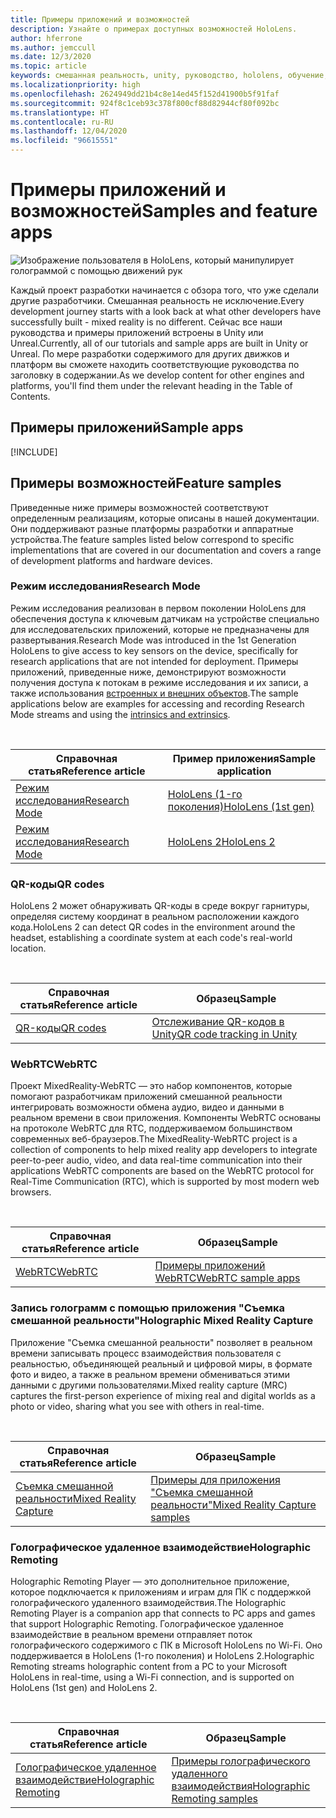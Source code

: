```yaml
---
title: Примеры приложений и возможностей
description: Узнайте о примерах доступных возможностей HoloLens.
author: hferrone
ms.author: jemccull
ms.date: 12/3/2020
ms.topic: article
keywords: смешанная реальность, unity, руководство, hololens, обучение, примеры, mrtk, режим исследований, hololens 2, qr-коды, webrtc, запись смешанной реальности, удаленное взаимодействие, средства пользовательского интерфейса
ms.localizationpriority: high
ms.openlocfilehash: 2624949dd21b4c8e14ed45f152d41900b5f91faf
ms.sourcegitcommit: 924f8c1ceb93c378f800cf88d82944cf80f092bc
ms.translationtype: HT
ms.contentlocale: ru-RU
ms.lasthandoff: 12/04/2020
ms.locfileid: "96615551"
---
```

# <a name="samples-and-feature-apps"></a><span data-ttu-id="9b00b-104">Примеры приложений и возможностей</span><span class="sxs-lookup"><span data-stu-id="9b00b-104">Samples and feature apps</span></span>

![Изображение пользователя в HoloLens, который манипулирует голограммой с помощью движений рук](unreal/images/unreal-developer.jpg)

<span data-ttu-id="9b00b-106">Каждый проект разработки начинается с обзора того, что уже сделали другие разработчики. Смешанная реальность не исключение.</span><span class="sxs-lookup"><span data-stu-id="9b00b-106">Every development journey starts with a look back at what other developers have successfully built - mixed reality is no different.</span></span> <span data-ttu-id="9b00b-107">Сейчас все наши руководства и примеры приложений встроены в Unity или Unreal.</span><span class="sxs-lookup"><span data-stu-id="9b00b-107">Currently, all of our tutorials and sample apps are built in Unity or Unreal.</span></span> <span data-ttu-id="9b00b-108">По мере разработки содержимого для других движков и платформ вы сможете находить соответствующие руководства по заголовку в содержании.</span><span class="sxs-lookup"><span data-stu-id="9b00b-108">As we develop content for other engines and platforms, you'll find them under the relevant heading in the Table of Contents.</span></span>

## <a name="sample-apps"></a><span data-ttu-id="9b00b-109">Примеры приложений</span><span class="sxs-lookup"><span data-stu-id="9b00b-109">Sample apps</span></span>

[!INCLUDE[](includes/tabs-samples.md)]

## <a name="feature-samples"></a><span data-ttu-id="9b00b-110">Примеры возможностей</span><span class="sxs-lookup"><span data-stu-id="9b00b-110">Feature samples</span></span>

<span data-ttu-id="9b00b-111">Приведенные ниже примеры возможностей соответствуют определенным реализациям, которые описаны в нашей документации. Они поддерживают разные платформы разработки и аппаратные устройства.</span><span class="sxs-lookup"><span data-stu-id="9b00b-111">The feature samples listed below correspond to specific implementations that are covered in our documentation and covers a range of development platforms and hardware devices.</span></span>

### <a name="research-mode"></a><span data-ttu-id="9b00b-112">Режим исследования</span><span class="sxs-lookup"><span data-stu-id="9b00b-112">Research Mode</span></span>

<span data-ttu-id="9b00b-113">Режим исследования реализован в первом поколении HoloLens для обеспечения доступа к ключевым датчикам на устройстве специально для исследовательских приложений, которые не предназначены для развертывания.</span><span class="sxs-lookup"><span data-stu-id="9b00b-113">Research Mode was introduced in the 1st Generation HoloLens to give access to key sensors on the device, specifically for research applications that are not intended for deployment.</span></span> <span data-ttu-id="9b00b-114">Примеры приложений, приведенные ниже, демонстрируют возможности получения доступа к потокам в режиме исследования и их записи, а также использования [встроенных и внешних объектов](https://docs.microsoft.com/windows/mixed-reality/locatable-camera#locating-the-device-camera-in-the-world).</span><span class="sxs-lookup"><span data-stu-id="9b00b-114">The sample applications below are examples for accessing and recording Research Mode streams and using the [intrinsics and extrinsics](https://docs.microsoft.com/windows/mixed-reality/locatable-camera#locating-the-device-camera-in-the-world).</span></span>

<br>

| <span data-ttu-id="9b00b-115">Справочная статья</span><span class="sxs-lookup"><span data-stu-id="9b00b-115">Reference article</span></span> | <span data-ttu-id="9b00b-116">Пример приложения</span><span class="sxs-lookup"><span data-stu-id="9b00b-116">Sample application</span></span> |
| --- | --- |
| [<span data-ttu-id="9b00b-117">Режим исследования</span><span class="sxs-lookup"><span data-stu-id="9b00b-117">Research Mode</span></span>](platform-capabilities-and-apis/research-mode.md) | [<span data-ttu-id="9b00b-118">HoloLens (1-го поколения)</span><span class="sxs-lookup"><span data-stu-id="9b00b-118">HoloLens (1st gen)</span></span>](https://github.com/microsoft/HoloLensForCV/tree/master/Samples) |
| [<span data-ttu-id="9b00b-119">Режим исследования</span><span class="sxs-lookup"><span data-stu-id="9b00b-119">Research Mode</span></span>](platform-capabilities-and-apis/research-mode.md) | [<span data-ttu-id="9b00b-120">HoloLens 2</span><span class="sxs-lookup"><span data-stu-id="9b00b-120">HoloLens 2</span></span>](https://github.com/microsoft/HoloLens2ForCV/tree/main/Samples) |

### <a name="qr-codes"></a><span data-ttu-id="9b00b-121">QR-коды</span><span class="sxs-lookup"><span data-stu-id="9b00b-121">QR codes</span></span>

<span data-ttu-id="9b00b-122">HoloLens 2 может обнаруживать QR-коды в среде вокруг гарнитуры, определяя систему координат в реальном расположении каждого кода.</span><span class="sxs-lookup"><span data-stu-id="9b00b-122">HoloLens 2 can detect QR codes in the environment around the headset, establishing a coordinate system at each code's real-world location.</span></span>

<br>

| <span data-ttu-id="9b00b-123">Справочная статья</span><span class="sxs-lookup"><span data-stu-id="9b00b-123">Reference article</span></span> | <span data-ttu-id="9b00b-124">Образец</span><span class="sxs-lookup"><span data-stu-id="9b00b-124">Sample</span></span> |
| --- | --- |
| [<span data-ttu-id="9b00b-125">QR-коды</span><span class="sxs-lookup"><span data-stu-id="9b00b-125">QR codes</span></span>](platform-capabilities-and-apis/qr-code-tracking.md) | [<span data-ttu-id="9b00b-126">Отслеживание QR-кодов в Unity</span><span class="sxs-lookup"><span data-stu-id="9b00b-126">QR code tracking in Unity</span></span>](https://github.com/chgatla-microsoft/QRTracking/tree/master/SampleQRCodes) |

### <a name="webrtc"></a><span data-ttu-id="9b00b-127">WebRTC</span><span class="sxs-lookup"><span data-stu-id="9b00b-127">WebRTC</span></span>

<span data-ttu-id="9b00b-128">Проект MixedReality-WebRTC — это набор компонентов, которые помогают разработчикам приложений смешанной реальности интегрировать возможности обмена аудио, видео и данными в реальном времени в свои приложения. Компоненты WebRTC основаны на протоколе WebRTC для RTC, поддерживаемом большинством современных веб-браузеров.</span><span class="sxs-lookup"><span data-stu-id="9b00b-128">The MixedReality-WebRTC project is a collection of components to help mixed reality app developers to integrate peer-to-peer audio, video, and data real-time communication into their applications WebRTC components are based on the WebRTC protocol for Real-Time Communication (RTC), which is supported by most modern web browsers.</span></span>

<br>

| <span data-ttu-id="9b00b-129">Справочная статья</span><span class="sxs-lookup"><span data-stu-id="9b00b-129">Reference article</span></span> | <span data-ttu-id="9b00b-130">Образец</span><span class="sxs-lookup"><span data-stu-id="9b00b-130">Sample</span></span> |
| --- | --- |
| [<span data-ttu-id="9b00b-131">WebRTC</span><span class="sxs-lookup"><span data-stu-id="9b00b-131">WebRTC</span></span>](https://microsoft.github.io/MixedReality-WebRTC) | [<span data-ttu-id="9b00b-132">Примеры приложений WebRTC</span><span class="sxs-lookup"><span data-stu-id="9b00b-132">WebRTC sample apps</span></span>](https://github.com/microsoft/MixedReality-WebRTC/tree/master/examples) |

### <a name="holographic-mixed-reality-capture"></a><span data-ttu-id="9b00b-133">Запись голограмм с помощью приложения "Съемка смешанной реальности"</span><span class="sxs-lookup"><span data-stu-id="9b00b-133">Holographic Mixed Reality Capture</span></span>

<span data-ttu-id="9b00b-134">Приложение "Съемка смешанной реальности" позволяет в реальном времени записывать процесс взаимодействия пользователя с реальностью, объединяющей реальный и цифровой миры, в формате фото и видео, а также в реальном времени обмениваться этими данными с другими пользователями.</span><span class="sxs-lookup"><span data-stu-id="9b00b-134">Mixed reality capture (MRC) captures the first-person experience of mixing real and digital worlds as a photo or video, sharing what you see with others in real-time.</span></span>

<br>

| <span data-ttu-id="9b00b-135">Справочная статья</span><span class="sxs-lookup"><span data-stu-id="9b00b-135">Reference article</span></span> | <span data-ttu-id="9b00b-136">Образец</span><span class="sxs-lookup"><span data-stu-id="9b00b-136">Sample</span></span> |
| --- | --- |
| [<span data-ttu-id="9b00b-137">Съемка смешанной реальности</span><span class="sxs-lookup"><span data-stu-id="9b00b-137">Mixed Reality Capture</span></span>](platform-capabilities-and-apis/mixed-reality-capture-for-developers.md) | [<span data-ttu-id="9b00b-138">Примеры для приложения "Съемка смешанной реальности"</span><span class="sxs-lookup"><span data-stu-id="9b00b-138">Mixed Reality Capture samples</span></span>](https://docs.microsoft.com/samples/microsoft/windows-universal-samples/holographicmixedrealitycapture/) |

### <a name="holographic-remoting"></a><span data-ttu-id="9b00b-139">Голографическое удаленное взаимодействие</span><span class="sxs-lookup"><span data-stu-id="9b00b-139">Holographic Remoting</span></span>

<span data-ttu-id="9b00b-140">Holographic Remoting Player — это дополнительное приложение, которое подключается к приложениям и играм для ПК с поддержкой голографического удаленного взаимодействия.</span><span class="sxs-lookup"><span data-stu-id="9b00b-140">The Holographic Remoting Player is a companion app that connects to PC apps and games that support Holographic Remoting.</span></span> <span data-ttu-id="9b00b-141">Голографическое удаленное взаимодействие в реальном времени отправляет поток голографического содержимого с ПК в Microsoft HoloLens по Wi-Fi. Оно поддерживается в HoloLens (1-го поколения) и HoloLens 2.</span><span class="sxs-lookup"><span data-stu-id="9b00b-141">Holographic Remoting streams holographic content from a PC to your Microsoft HoloLens in real-time, using a Wi-Fi connection, and is supported on HoloLens (1st gen) and HoloLens 2.</span></span>

<br>

| <span data-ttu-id="9b00b-142">Справочная статья</span><span class="sxs-lookup"><span data-stu-id="9b00b-142">Reference article</span></span> | <span data-ttu-id="9b00b-143">Образец</span><span class="sxs-lookup"><span data-stu-id="9b00b-143">Sample</span></span> |
| --- | --- |
| [<span data-ttu-id="9b00b-144">Голографическое удаленное взаимодействие</span><span class="sxs-lookup"><span data-stu-id="9b00b-144">Holographic Remoting</span></span>](platform-capabilities-and-apis/holographic-remoting-player.md) | [<span data-ttu-id="9b00b-145">Примеры голографического удаленного взаимодействия</span><span class="sxs-lookup"><span data-stu-id="9b00b-145">Holographic Remoting samples</span></span>](https://github.com/microsoft/MixedReality-HolographicRemoting-Samples) |